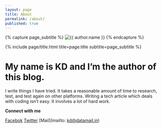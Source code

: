 ```yaml
---
layout: page
title: About
permalink: /about/
published: true
---
```


<div class="page" markdown="1">

{% capture page_subtitle %}
<img
    class="me"
    alt="{{ author.name }}"
    src="{{ site.author.photo | relative_url }}"
    srcset="{{ site.author.photo2x | relative_url }} 2x"
/>
{% endcapture %}

{% include page/title.html title=page.title subtitle=page_subtitle %}


# My name is KD and I’m the author of this blog.

I write things I have tried. It takes a reasonable amount of time to research, test, and test again on other platforms. Writing a tech article which deals with coding isn’t easy. It involves a lot of hard work.

****Connect with me****

[Facebok](https://facebook.com/u4i.me)  [Twitter](https://twitter.com/gpaidapps)  [Mail](mailto: kd@datamail.in)


</div>
